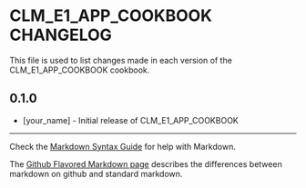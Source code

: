 CLM_E1_APP_COOKBOOK CHANGELOG
=============================

This file is used to list changes made in each version of the CLM_E1_APP_COOKBOOK cookbook.

0.1.0
-----
- [your_name] - Initial release of CLM_E1_APP_COOKBOOK

- - -
Check the [Markdown Syntax Guide](http://daringfireball.net/projects/markdown/syntax) for help with Markdown.

The [Github Flavored Markdown page](http://github.github.com/github-flavored-markdown/) describes the differences between markdown on github and standard markdown.
